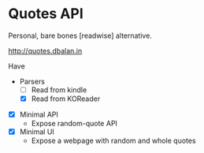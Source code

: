 # Quotes API

Personal, bare bones [readwise] alternative.

<http://quotes.dbalan.in>

Have 
- Parsers
  - [ ] Read from kindle
  - [x] Read from KOReader
- [x] Minimal API
  - Expose random-quote API
- [x] Minimal UI
  - Expose a webpage with random and whole quotes
